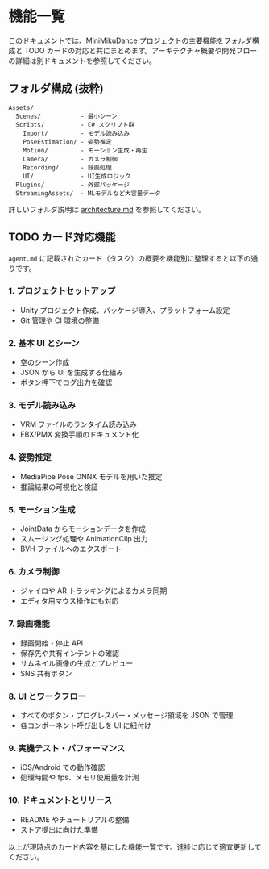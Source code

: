 # 機能一覧

このドキュメントでは、MiniMikuDance プロジェクトの主要機能をフォルダ構成と TODO カードの対応と共にまとめます。アーキテクチャ概要や開発フローの詳細は別ドキュメントを参照してください。

## フォルダ構成 (抜粋)

```
Assets/
  Scenes/           - 最小シーン
  Scripts/          - C# スクリプト群
    Import/         - モデル読み込み
    PoseEstimation/ - 姿勢推定
    Motion/         - モーション生成・再生
    Camera/         - カメラ制御
    Recording/      - 録画処理
    UI/             - UI生成ロジック
  Plugins/          - 外部パッケージ
  StreamingAssets/  - MLモデルなど大容量データ
```

詳しいフォルダ説明は [architecture.md](architecture.md) を参照してください。

## TODO カード対応機能

`agent.md` に記載されたカード（タスク）の概要を機能別に整理すると以下の通りです。

### 1. プロジェクトセットアップ
- Unity プロジェクト作成、パッケージ導入、プラットフォーム設定
- Git 管理や CI 環境の整備

### 2. 基本 UI とシーン
- 空のシーン作成
- JSON から UI を生成する仕組み
- ボタン押下でログ出力を確認

### 3. モデル読み込み
- VRM ファイルのランタイム読み込み
- FBX/PMX 変換手順のドキュメント化

### 4. 姿勢推定
- MediaPipe Pose ONNX モデルを用いた推定
- 推論結果の可視化と検証

### 5. モーション生成
- JointData からモーションデータを作成
- スムージング処理や AnimationClip 出力
- BVH ファイルへのエクスポート

### 6. カメラ制御
- ジャイロや AR トラッキングによるカメラ同期
- エディタ用マウス操作にも対応

### 7. 録画機能
- 録画開始・停止 API
- 保存先や共有インテントの確認
- サムネイル画像の生成とプレビュー
- SNS 共有ボタン

### 8. UI とワークフロー
- すべてのボタン・プログレスバー・メッセージ領域を JSON で管理
- 各コンポーネント呼び出しを UI に紐付け

### 9. 実機テスト・パフォーマンス
- iOS/Android での動作確認
- 処理時間や fps、メモリ使用量を計測

### 10. ドキュメントとリリース
- README やチュートリアルの整備
- ストア提出に向けた準備

以上が現時点のカード内容を基にした機能一覧です。進捗に応じて適宜更新してください。
